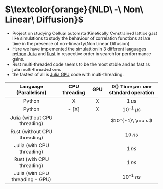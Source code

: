 # $\textcolor{orange}{NLD\ -\ Non\ Linear\ Diffusion}$ 
- Project on studying Celluar automata(Kinetically Constrained lattice gas) like simulations to study the behaviour of correlation functions at late time in the presence of non-linearity(Non Linear Diffusion).
- Here we have implemented the simulattion in 3 different languages [python](./old) [Julia](./Julia) and [Rust](./nld_rust) in respective order in search for perrforrmance gains.
- Rust multi-threaded code seems to be the most stable and as fast as julia multi-threaded one.
- the fastest of all is [Julia GPU](./Gpu) code with multi-threading.

| Language (Parallelism) | CPU threading | GPU | O() Time per one standard operation |
| :---: | :---: | :---: | :---: |
| Python | X | X |$1\ \mu s$ |
| Python | - [X] | X | $10^{-1}\ \mu s$ |
| Julia (without CPU threading) |  |  | $10^{-1}\ \mu s $ |
| Rust (without CPU threading) |  |  | $10\ ns$ |
| Julia (with CPU threading) |  |  | $1\ ns$ |
| Rust (with CPU threading) |  |  | $1\ ns$ |
| Julia (with CPU threading + GPU) |  |  | $10^{-1}\ ns$ |

